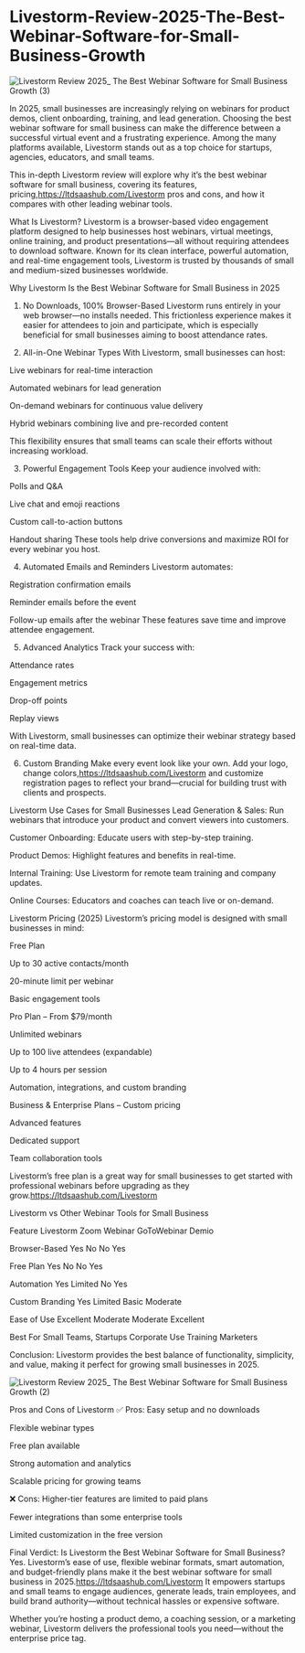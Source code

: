 # Livestorm-Review-2025-The-Best-Webinar-Software-for-Small-Business-Growth

![Livestorm Review 2025_ The Best Webinar Software for Small Business Growth (3)](https://github.com/user-attachments/assets/be7d0758-95ab-4ecc-9d1d-30ed8f8234a1)


In 2025, small businesses are increasingly relying on webinars for product demos, client onboarding, training, and lead generation. Choosing the best webinar software for small business can make the difference between a successful virtual event and a frustrating experience. Among the many platforms available, Livestorm stands out as a top choice for startups, agencies, educators, and small teams.

This in-depth Livestorm review will explore why it’s the best webinar software for small business, covering its features, pricing,https://ltdsaashub.com/Livestorm pros and cons, and how it compares with other leading webinar tools.

What Is Livestorm?
Livestorm is a browser-based video engagement platform designed to help businesses host webinars, virtual meetings, online training, and product presentations—all without requiring attendees to download software. Known for its clean interface, powerful automation, and real-time engagement tools, Livestorm is trusted by thousands of small and medium-sized businesses worldwide.

Why Livestorm Is the Best Webinar Software for Small Business in 2025
1. No Downloads, 100% Browser-Based
Livestorm runs entirely in your web browser—no installs needed. This frictionless experience makes it easier for attendees to join and participate, which is especially beneficial for small businesses aiming to boost attendance rates.

2. All-in-One Webinar Types
With Livestorm, small businesses can host:

Live webinars for real-time interaction

Automated webinars for lead generation

On-demand webinars for continuous value delivery

Hybrid webinars combining live and pre-recorded content

This flexibility ensures that small teams can scale their efforts without increasing workload.

3. Powerful Engagement Tools
Keep your audience involved with:

Polls and Q&A

Live chat and emoji reactions

Custom call-to-action buttons

Handout sharing
These tools help drive conversions and maximize ROI for every webinar you host.

4. Automated Emails and Reminders
Livestorm automates:

Registration confirmation emails

Reminder emails before the event

Follow-up emails after the webinar
These features save time and improve attendee engagement.

5. Advanced Analytics
Track your success with:

Attendance rates

Engagement metrics

Drop-off points

Replay views

With Livestorm, small businesses can optimize their webinar strategy based on real-time data.

6. Custom Branding
Make every event look like your own. Add your logo, change colors,https://ltdsaashub.com/Livestorm and customize registration pages to reflect your brand—crucial for building trust with clients and prospects.

Livestorm Use Cases for Small Businesses
Lead Generation & Sales: Run webinars that introduce your product and convert viewers into customers.

Customer Onboarding: Educate users with step-by-step training.

Product Demos: Highlight features and benefits in real-time.

Internal Training: Use Livestorm for remote team training and company updates.

Online Courses: Educators and coaches can teach live or on-demand.

Livestorm Pricing (2025)
Livestorm’s pricing model is designed with small businesses in mind:

Free Plan

Up to 30 active contacts/month

20-minute limit per webinar

Basic engagement tools

Pro Plan – From $79/month

Unlimited webinars

Up to 100 live attendees (expandable)

Up to 4 hours per session

Automation, integrations, and custom branding

Business & Enterprise Plans – Custom pricing

Advanced features

Dedicated support

Team collaboration tools

Livestorm’s free plan is a great way for small businesses to get started with professional webinars before upgrading as they grow.https://ltdsaashub.com/Livestorm

Livestorm vs Other Webinar Tools for Small Business

Feature	Livestorm	Zoom Webinar	GoToWebinar	Demio

Browser-Based	Yes	No	No	Yes

Free Plan	Yes	No	No	Yes

Automation	Yes	Limited	No	Yes

Custom Branding	Yes	Limited	Basic	Moderate

Ease of Use	Excellent	Moderate	Moderate	Excellent

Best For	Small Teams, Startups	Corporate Use	Training	Marketers

Conclusion: Livestorm provides the best balance of functionality, simplicity, and value, making it perfect for growing small businesses in 2025.

![Livestorm Review 2025_ The Best Webinar Software for Small Business Growth (2)](https://github.com/user-attachments/assets/49fe80c8-1c2c-45c1-9e00-4dc8a00104eb)


Pros and Cons of Livestorm
✅ Pros:
Easy setup and no downloads

Flexible webinar types

Free plan available

Strong automation and analytics

Scalable pricing for growing teams

❌ Cons:
Higher-tier features are limited to paid plans

Fewer integrations than some enterprise tools

Limited customization in the free version

Final Verdict: Is Livestorm the Best Webinar Software for Small Business?
Yes. Livestorm’s ease of use, flexible webinar formats, smart automation, and budget-friendly plans make it the best webinar software for small business in 2025.https://ltdsaashub.com/Livestorm It empowers startups and small teams to engage audiences, generate leads, train employees, and build brand authority—without technical hassles or expensive software.

Whether you’re hosting a product demo, a coaching session, or a marketing webinar, Livestorm delivers the professional tools you need—without the enterprise price tag.

